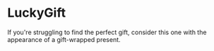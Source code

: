 # LuckyGift
If you're struggling to find the perfect gift, consider this one with the appearance of a gift-wrapped present.
